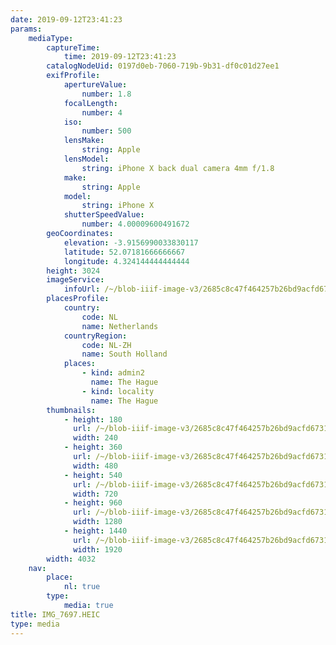 ```yaml
---
date: 2019-09-12T23:41:23
params:
    mediaType:
        captureTime:
            time: 2019-09-12T23:41:23
        catalogNodeUid: 0197d0eb-7060-719b-9b31-df0c01d27ee1
        exifProfile:
            apertureValue:
                number: 1.8
            focalLength:
                number: 4
            iso:
                number: 500
            lensMake:
                string: Apple
            lensModel:
                string: iPhone X back dual camera 4mm f/1.8
            make:
                string: Apple
            model:
                string: iPhone X
            shutterSpeedValue:
                number: 4.00009600491672
        geoCoordinates:
            elevation: -3.9156990033830117
            latitude: 52.07181666666667
            longitude: 4.324144444444444
        height: 3024
        imageService:
            infoUrl: /~/blob-iiif-image-v3/2685c8c47f464257b26bd9acfd6731754f105433918230d9ddd7ca3c3a8b4758/info.json
        placesProfile:
            country:
                code: NL
                name: Netherlands
            countryRegion:
                code: NL-ZH
                name: South Holland
            places:
                - kind: admin2
                  name: The Hague
                - kind: locality
                  name: The Hague
        thumbnails:
            - height: 180
              url: /~/blob-iiif-image-v3/2685c8c47f464257b26bd9acfd6731754f105433918230d9ddd7ca3c3a8b4758/full/240%2C180/0/default.jpg
              width: 240
            - height: 360
              url: /~/blob-iiif-image-v3/2685c8c47f464257b26bd9acfd6731754f105433918230d9ddd7ca3c3a8b4758/full/480%2C360/0/default.jpg
              width: 480
            - height: 540
              url: /~/blob-iiif-image-v3/2685c8c47f464257b26bd9acfd6731754f105433918230d9ddd7ca3c3a8b4758/full/720%2C540/0/default.jpg
              width: 720
            - height: 960
              url: /~/blob-iiif-image-v3/2685c8c47f464257b26bd9acfd6731754f105433918230d9ddd7ca3c3a8b4758/full/1280%2C960/0/default.jpg
              width: 1280
            - height: 1440
              url: /~/blob-iiif-image-v3/2685c8c47f464257b26bd9acfd6731754f105433918230d9ddd7ca3c3a8b4758/full/1920%2C1440/0/default.jpg
              width: 1920
        width: 4032
    nav:
        place:
            nl: true
        type:
            media: true
title: IMG_7697.HEIC
type: media
---
```

